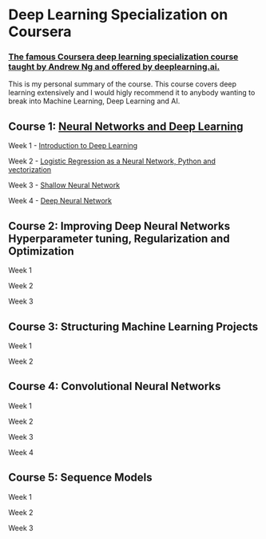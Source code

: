 # Deep Learning Specialization on Coursera
### [The famous Coursera deep learning specialization course taught by Andrew Ng and offered by deeplearning.ai.](https://www.coursera.org/specializations/deep-learning)

This is my personal summary of the course. This course covers deep learning extensively and I would higly recommend it to anybody wanting to break into Machine Learning, Deep Learning and AI.

 ## Course 1: [Neural Networks and Deep Learning](https://github.com/cisco-girl/Deep_Learning_Specialization_Coursera/tree/main/1%20-%20Neural%20Networks%20and%20Deep%20Learning)
 
Week 1 - [Introduction to Deep Learning](https://github.com/cisco-girl/Deep_Learning_Specialization_Coursera/tree/main/1%20-%20Neural%20Networks%20and%20Deep%20Learning/week%201)

Week 2 - [Logistic Regression as a Neural Network, Python and vectorization](https://github.com/cisco-girl/Deep_Learning_Specialization_Coursera/tree/main/1%20-%20Neural%20Networks%20and%20Deep%20Learning/week%202)

Week 3 - [Shallow Neural Network](https://github.com/cisco-girl/Deep_Learning_Specialization_Coursera/tree/main/1%20-%20Neural%20Networks%20and%20Deep%20Learning/week%203)

Week 4 - [Deep Neural Network](https://github.com/cisco-girl/Deep_Learning_Specialization_Coursera/tree/main/1%20-%20Neural%20Networks%20and%20Deep%20Learning/week%204)

## Course 2: Improving Deep Neural Networks Hyperparameter tuning, Regularization and Optimization

Week 1 

Week 2 

Week 3 


## Course 3: Structuring Machine Learning Projects

Week 1 

Week 2
         
         
 ## Course 4: Convolutional Neural Networks
 
 Week 1 
 
 Week 2 
 
 Week 3 
 
 Week 4 
 
 
 ## Course 5: Sequence Models
 
 Week 1 
 
 Week 2 
 
 Week 3 
 
